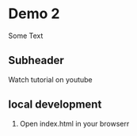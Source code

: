 # Demo 2

Some Text

## Subheader 

Watch tutorial on youtube

## local development

1. Open index.html in your browserr